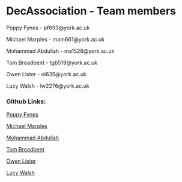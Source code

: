 <h1>DecAssociation - Team members</h1>
<p>Poppy Fynes - pf693@york.ac.uk</p>
<p>Michael Marples - mam661@york.ac.uk</p>
<p>Mohammad Abdullah - ma1528@york.ac.uk</p>
<p>Tom Broadbent - tgb519@york.ac.uk</p>
<p>Owen Lister - ol635@york.ac.uk</p>
<p>Lucy Walsh - lw2276@york.ac.uk</p>

<h3>Github Links:</h3>
<p><a href="https://github.com/popESF">Poppy Fynes</a></p>
<p><a href="https://github.com/mam661">Michael Marples</a></p>
<p><a href="https://github.com/synocle">Mohammad Abdullah</a></p>
<p><a href="https://github.com/TitaniumTurbine">Tom Broadbent</a></p>
<p><a href="https://github.com/OwenLister-GitHub">Owen Lister</a></p>
<p><a href="https://github.com/LucyWalsh2276">Lucy Walsh</a></p>

